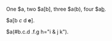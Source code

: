 One $a, two $a[b], three $a(b), four $a[b](c).

$a[b *c*
d **e**].

$a(#b.c.d .f.g h="i &amp; j
k").

